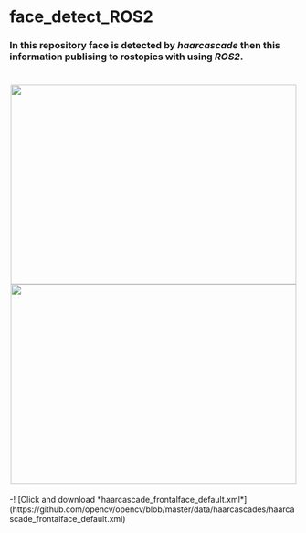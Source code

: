 # face_detect_ROS2
### In this repository face is detected by *haarcascade* then this information publising to rostopics with using *ROS2*.

<h1>
  <div id="header" align="center">
  <img src="https://user-images.githubusercontent.com/68682737/210886289-a761c854-bee2-480f-9f83-a717a3d4491d.png" width="500" height="350">
  <img src="https://user-images.githubusercontent.com/68682737/210888136-6ae516ed-e714-4061-a6f1-d313e5086d77.png" width="500" height="350">
    </div>
</h1>
-! [Click and download *haarcascade_frontalface_default.xml*](https://github.com/opencv/opencv/blob/master/data/haarcascades/haarcascade_frontalface_default.xml)
